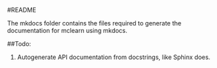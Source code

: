 #README

The mkdocs folder contains the files required to generate the documentation for mclearn
using mkdocs.

##Todo:
1. Autogenerate API documentation from docstrings, like Sphinx does.
